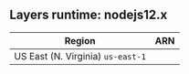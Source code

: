 Layers runtime: nodejs12.x
----
| Region | ARN |
| --- | --- |
|US East (N. Virginia)  `us-east-1`||US East (Ohio)  `us-east-2`||US West (N. California)  `us-west-1`||US West (Oregon)  `us-west-2`||Canada (Central)  `ca-central-1`||EU (Stockholm)  `eu-north-1`||EU (Ireland)  `eu-west-1`||EU (London)  `eu-west-2`||EU (Paris)  `eu-west-3`||EU (Frankfurt)  `eu-central-1`||Asia Pacific (Tokyo)  `ap-northeast-1`||Asia Pacific (Seoul)  `ap-northeast-2`||Asia Pacific (Singapore)  `ap-southeast-1`||Asia Pacific (Sydney)  `ap-southeast-2`||Asia Pacific (Hong Kong)  `ap-east-1`||Asia Pacific (Mumbai)  `ap-south-1`||South America (São Paulo)  `sa-east-1`||Middle East (Bahrain)  `me-south-1`||Africa (Cape Town)  `af-south-1`|